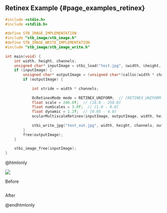 ## Retinex Example {#page_examples_retinex}

```c
#include <stdio.h>  
#include <stdlib.h>  
  
#define STB_IMAGE_IMPLEMENTATION  
#include "stb_image/stb_image.h"  
#define STB_IMAGE_WRITE_IMPLEMENTATION  
#include "stb_image/stb_image_write.h"  
  
int main(void) {  
    int width, height, channels;  
    unsigned char* inputImage = stbi_load("test.jpg", &width, &height, &channels, 0);  
    if (inputImage) {  
        unsigned char* outputImage = (unsigned char*)calloc(width * channels * height * sizeof(unsigned char), 1);  
        if (outputImage) {  
  
            int stride = width * channels;  
  
            OcRetinexMode mode = RETINEX_UNIFORM;  // [RETINEX_UNIFORM|RETINEX_LOW|RETINEX_HIGH]
            float scale = 240.0f;  // [16.0 - 250.0]
            float numScales = 3.0f;  // [1.0 - 8.0]
            float dynamic = 1.2f;  // [0.05 - 4.0]
            ocularMultiscaleRetinex(inputImage, outputImage, width, height, channels, mode, scale, numScales, dynamic);
  
            stbi_write_jpg("test_out.jpg", width, height, channels, outputImage, 100);  
        }  
        free(outputImage);  
    }  
  
    stbi_image_free(inputImage);  
}
```

@htmlonly
<div class="sample-images">
    <div class="img-with-text">
        <img src="retinex.jpg"/>
        <p>Before</p>
    </div>
    <div class="img-with-text">
        <img src="retinex_out.jpg" alt=""/>
        <p>After</p>
    </div>
</div>
@endhtmlonly
